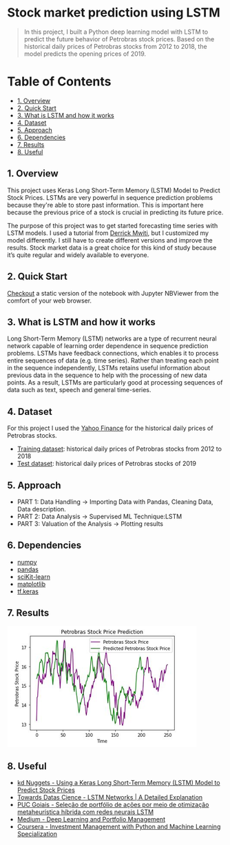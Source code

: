  
 
<h1>Stock market prediction using LSTM  </h1>  


> In this project, I built a Python deep learning model with LSTM to predict the future behavior of Petrobras stock prices. Based on the historical daily prices of Petrobras stocks from 2012 to 2018, the model predicts the opening prices of 2019.  

<!-- /TOC -->
<h1>Table of Contents</h1>
 
- [1. Overview](#1-overview)
- [2. Quick Start](#2-quick-start)
- [3. What is LSTM and how it works](#3-what-is-lstm-and-how-it-works)
- [4. Dataset](#4-dataset)
- [5. Approach](#5-approach)
- [6. Dependencies](#6-dependencies)
- [7. Results](#7-results)
- [8. Useful](#8-useful)

<!-- /TOC -->

## 1. Overview 

This project uses Keras Long Short-Term Memory (LSTM) Model to Predict Stock Prices. LSTMs are very powerful in sequence prediction problems because they're able to store past information. This is important here because the previous price of a stock is crucial in predicting its future price. 

The purpose of this project was to get started forecasting time series with LSTM models. I used a tutorial from [Derrick Mwiti]( https://www.kdnuggets.com/2018/11/keras-long-short-term-memory-lstm-model-predict-stock-prices.html), but I customized my model differently. I still have to create different versions and improve the results.  Stock market data is a great choice for this kind of study because it’s quite regular and widely available to everyone.	

## 2. Quick Start  
[Checkout](https://nbviewer.jupyter.org/github/alicevillar/stock_market_prediction_lstm/blob/main/Untitled.ipynb) a static version of the notebook with Jupyter NBViewer from the comfort of your web browser.

## 3. What is LSTM and how it works
Long Short-Term Memory (LSTM) networks are a type of recurrent neural network capable of learning order dependence in sequence prediction problems. LSTMs have feedback connections, which enables it to process entire sequences of data (e.g. time series). Rather than treating each point in the sequence independently, LSTMs retains useful information about previous data in the sequence to help with the processing of new data points. As a result, LSTMs are particularly good at processing sequences of data such as text, speech and general time-series.

## 4. Dataset  
For this project I used the [Yahoo Finance]( https://finance.yahoo.com/quote/PBR?p=PBR&.tsrc=fin-srch) for the historical daily prices of Petrobras stocks.
- [Training dataset](https://github.com/alicevillar/ltsm_petrobras/blob/main/dataset_2012_2018.csv): historical daily prices of Petrobras stocks from 2012 to 2018
- [Test dataset](https://github.com/alicevillar/ltsm_petrobras/blob/main/dataset_2019.csv): historical daily prices of Petrobras stocks of 2019

## 5. Approach

* PART 1: Data Handling -> Importing Data with Pandas, Cleaning Data, Data description.
* PART 2: Data Analysis -> Supervised ML Technique:LSTM
* PART 3: Valuation of the Analysis -> Plotting results

## 6. Dependencies  
* [numpy](https://numpy.org/)
* [pandas](https://pandas.pydata.org/)
* [sciKit-learn](https://scikit-learn.org/)
* [matplotlib](https://matplotlib.org/)
* [tf.keras]( https://www.tensorflow.org/guide/keras?hl=pt-br)

## 7. Results  

![print](petrobras.JPG)


## 8. Useful  

* [kd Nuggets - Using a Keras Long Short-Term Memory (LSTM) Model to Predict Stock Prices](https://www.kdnuggets.com/2018/11/keras-long-short-term-memory-lstm-model-predict-stock-prices.html)
* [Towards Datas Cience - LSTM Networks | A Detailed Explanation](https://towardsdatascience.com/lstm-networks-a-detailed-explanation-8fae6aefc7f9)
* [PUC Goiais - Seleção de portfólio de ações por meio de otimização metaheurística híbrida com redes neurais LSTM](http://tede2.pucgoias.edu.br:8080/bitstream/tede/4512/2/Danilo%20Alc%c3%a2ntara%20Milhomem.pdf)
* [Medium - Deep Learning and Portfolio Management](https://medium.com/geekculture/deep-learning-and-portfolio-management-b3b983528a06)
* [Coursera - Investment Management with Python and Machine Learning Specialization](https://www.coursera.org/specializations/investment-management-python-machine-learning)

